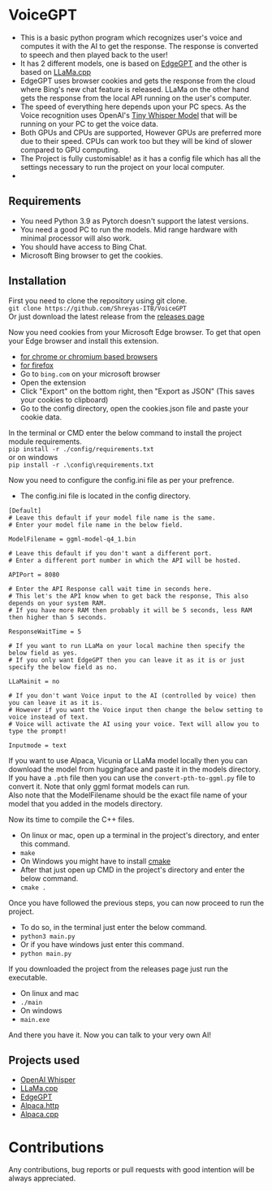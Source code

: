 # VoiceGPT

 - This is a basic python program which recognizes user's voice and computes it with the AI to get the response. The response is converted to speech and then played back to the user!
 - It has 2 different models, one is based on [EdgeGPT](https://github.com/acheong08/EdgeGPT) and the other is based on [LLaMa.cpp](https://github.com/ggerganov/llama.cpp)
 - EdgeGPT uses browser cookies and gets the response from the cloud where Bing's new chat feature is released. LLaMa on the other hand gets the response from the local API running on the user's computer.
 - The speed of everything here depends upon your PC specs. As the Voice recognition uses OpenAI's [Tiny Whisper Model](https://github.com/openai/whisper) that will be running on your PC to get the voice data.
 - Both GPUs and CPUs are supported, However GPUs are preferred more due to their speed. CPUs can work too but they will be kind of slower compared to GPU computing.
 - The Project is fully customisable! as it has a config file which has all the settings necessary to run the project on your local computer.
 - 
## Requirements

- You need Python 3.9 as Pytorch doesn't support the latest versions.
- You need a good PC to run the models. Mid range hardware with minimal processor will also work.
- You should have access to Bing Chat.
- Microsoft Bing browser to get the cookies.

## Installation

First you need to clone the repository using git clone. \
`git clone https://github.com/Shreyas-ITB/VoiceGPT` \
Or just download the latest release from the [releases page]() 

Now you need cookies from your Microsoft Edge browser. To get that open your Edge browser and install this extension.
- [for chrome or chromium based browsers](https://chrome.google.com/webstore/detail/cookie-editor/hlkenndednhfkekhgcdicdfddnkalmdm)
- [for firefox](https://addons.mozilla.org/en-US/firefox/addon/cookie-editor/)
- Go to `bing.com` on your microsoft browser
- Open the extension
- Click "Export" on the bottom right, then "Export as JSON" (This saves your cookies to clipboard)
- Go to the config directory, open the cookies.json file and paste your cookie data.

In the terminal or CMD enter the below command to install the project module requirements. \
`pip install -r ./config/requirements.txt` \
or on windows \
`pip install -r .\config\requirements.txt`

Now you need to configure the config.ini file as per your prefrence.
- The config.ini file is located in the config directory.
```
[Default]
# Leave this default if your model file name is the same.
# Enter your model file name in the below field.

ModelFilename = ggml-model-q4_1.bin

# Leave this default if you don't want a different port.
# Enter a different port number in which the API will be hosted.

APIPort = 8080

# Enter the API Response call wait time in seconds here.
# This let's the API know when to get back the response, This also depends on your system RAM.
# If you have more RAM then probably it will be 5 seconds, less RAM then higher than 5 seconds.

ResponseWaitTime = 5

# If you want to run LLaMa on your local machine then specify the below field as yes.
# If you only want EdgeGPT then you can leave it as it is or just specify the below field as no.

LLaMainit = no

# If you don't want Voice input to the AI (controlled by voice) then you can leave it as it is.
# However if you want the Voice input then change the below setting to voice instead of text.
# Voice will activate the AI using your voice. Text will allow you to type the prompt!

Inputmode = text
```
If you want to use Alpaca, Vicunia or LLaMa model locally then you can download the model from huggingface and paste it in the models directory. \
If you have a `.pth` file then you can use the `convert-pth-to-ggml.py` file to convert it. Note that only ggml format models can run. \
Also note that the ModelFilename should be the exact file name of your model that you added in the models directory.

Now its time to compile the C++ files.
- On linux or mac, open up a terminal in the project's directory, and enter this command.
- `make`
- On Windows you might have to install [cmake](https://cmake.org/download/)
- After that just open up CMD in the project's directory and enter the below command.
- `cmake .`

Once you have followed the previous steps, you can now proceed to run the project.
- To do so, in the terminal just enter the below command.
- `python3 main.py`
- Or if you have windows just enter this command.
- `python main.py`

If you downloaded the project from the releases page just run the executable.
- On linux and mac
- `./main`
- On windows
- `main.exe`

And there you have it. Now you can talk to your very own AI!

## Projects used
- [OpenAI Whisper](https://github.com/openai/whisper)
- [LLaMa.cpp](https://github.com/ggerganov/llama.cpp)
- [EdgeGPT](https://github.com/acheong08/EdgeGPT)
- [Alpaca.http](https://github.com/edfletcher/alpaca.http)
- [Alpaca.cpp](https://github.com/antimatter15/alpaca.cpp)

# Contributions
Any contributions, bug reports or pull requests with good intention will be always appreciated.
